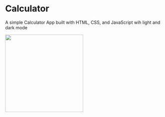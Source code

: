 # Calculator

A simple Calculator App built with HTML, CSS, and JavaScript wih light and dark mode

<a href="https://nandhukriss.github.io/Simple-Calculator/" rel="noopener noreferrer">
    <img width="250" src="https://3.bp.blogspot.com/-o7ZZcvQPbjc/WmlAVhTTWZI/AAAAAAAAJ80/py1YT7BLT5UaI9Uo5w6c4ElUxhLrVYqmQCLcBGAs/s1600/Logo-Menu.png"/>
</a>


